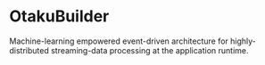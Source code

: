 # OtakuBuilder
Machine-learning empowered event-driven architecture for highly-distributed streaming-data processing at the application runtime.
